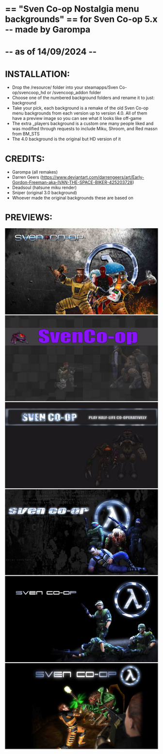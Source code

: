 # == "Sven Co-op Nostalgia menu backgrounds" == for Sven Co-op 5.x -- made by Garompa
-- as of 14/09/2024 --
=======================================================================


INSTALLATION:
=======================================================================
- Drop the /resource/ folder into your steamapps/Sven Co-op/svencoop_hd  or  /svencoop_addon  folder
- Choose one of the numbered background folders and rename it to just: background
- Take your pick, each background is a remake of the old Sven Co-op menu backgrounds from each version up to version 4.0. All of them have a preview image so you can see what it looks like off-game
- The extra _players background is a custom one many people liked and was modified through requests to include Miku, Shroom, and Red massn from BM_STS
- The 4.0 background is the original but HD version of it


CREDITS:
=======================================================================

- Garompa (all remakes)
- Darren Geers (https://www.deviantart.com/darrengeers/art/Early-Gordon-Freeman-aka-IVAN-THE-SPACE-BIKER-425203728)
- Deadsoul (hatsune miku render)
- Sniper (original 3.0 background)
- Whoever made the original backgrounds these are based on


PREVIEWS:
=======================================================================

![background_players](https://github.com/GarompaEstomper/sven_backgrounds/blob/main/resource/background_players/preview_players.jpg)
![background13](https://github.com/GarompaEstomper/sven_backgrounds/blob/main/resource/background13/preview_13.jpg)
![background19](https://github.com/GarompaEstomper/sven_backgrounds/blob/main/resource/background19/preview_19.jpg)
![background20](https://github.com/GarompaEstomper/sven_backgrounds/blob/main/resource/background20/preview_20.jpg)
![background30](https://github.com/GarompaEstomper/sven_backgrounds/blob/main/resource/background30/preview_30.jpg)
![background40](https://github.com/GarompaEstomper/sven_backgrounds/blob/main/resource/background40/preview_40.jpg)
